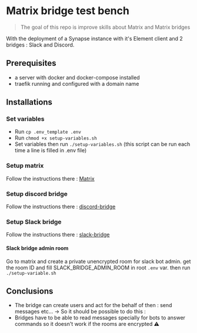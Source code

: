 # Matrix bridge test bench

> The goal of this repo is improve skills about Matrix and Matrix bridges

With the deployment of a Synapse instance with it's Element client and 2 bridges : Slack and Discord.

## Prerequisites

- a server with docker and docker-compose installed
- traefik running and configured with a domain name

## Installations

### Set variables

- Run `cp .env_template .env`
- Run `chmod +x setup-variables.sh`
- Set variables then run `./setup-variables.sh`
  (this script can be run each time a line is filled in .env file)

### Setup matrix

Follow the instructions there : [Matrix](matrix/readme.md)

### Setup discord bridge

Follow the instructions there : [discord-bridge](discord-bridge/readme.md)

### Setup Slack bridge

Follow the instructions there : [slack-bridge](slack-bridge/readme.md)

#### Slack bridge admin room

Go to matrix and create a private unencrypted room for slack bot admin. get the room ID and fill SLACK_BRIDGE_ADMIN_ROOM in root `.env` var. then run `./setup-variable.sh`

## Conclusions

- The bridge can create users and act for the behalf of then : send messages etc...
  ->  So it should be possible to do this :
- Bridges have to be able to read messages specially for bots to answer commands so it doesn't work if the rooms are encrypted ⚠️
